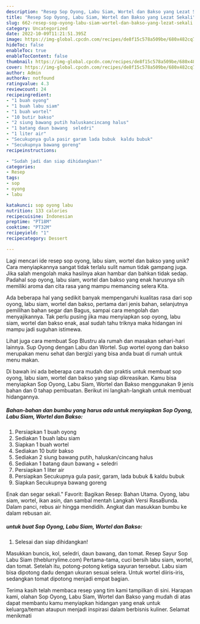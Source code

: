 ```yaml
---
description: "Resep Sop Oyong, Labu Siam, Wortel dan Bakso yang Lezat Sekali"
title: "Resep Sop Oyong, Labu Siam, Wortel dan Bakso yang Lezat Sekali"
slug: 662-resep-sop-oyong-labu-siam-wortel-dan-bakso-yang-lezat-sekali
category: Uncategorized
date: 2022-10-09T11:21:51.395Z
image: https://img-global.cpcdn.com/recipes/de8f15c578a509be/680x482cq70/sop-oyong-labu-siam-wortel-dan-bakso-foto-resep-utama.jpg
hideToc: false
enableToc: true
enableTocContent: false
thumbnail: https://img-global.cpcdn.com/recipes/de8f15c578a509be/680x482cq70/sop-oyong-labu-siam-wortel-dan-bakso-foto-resep-utama.jpg
cover: https://img-global.cpcdn.com/recipes/de8f15c578a509be/680x482cq70/sop-oyong-labu-siam-wortel-dan-bakso-foto-resep-utama.jpg
author: Admin
authorAv: notfound
ratingvalue: 4.3
reviewcount: 24
recipeingredient:
- "1 buah oyong"
- "1 buah labu siam"
- "1 buah wortel"
- "10 butir bakso"
- "2 siung bawang putih haluskancincang halus"
- "1 batang daun bawang  seledri"
- "1 liter air"
- "Secukupnya gula pasir garam lada bubuk  kaldu bubuk"
- "Secukupnya bawang goreng"
recipeinstructions:

- "Sudah jadi dan siap dihidangkan!"
categories:
- Resep
tags:
- sop
- oyong
- labu

katakunci: sop oyong labu 
nutrition: 133 calories
recipecuisine: Indonesian
preptime: "PT18M"
cooktime: "PT32M"
recipeyield: "1"
recipecategory: Dessert

---
```





Lagi mencari ide resep sop oyong, labu siam, wortel dan bakso yang unik? Cara menyiapkannya sangat tidak terlalu sulit namun tidak gampang juga. Jika salah mengolah maka hasilnya akan hambar dan bahkan tidak sedap. Padahal sop oyong, labu siam, wortel dan bakso yang enak harusnya sih memiliki aroma dan cita rasa yang mampu memancing selera Kita.





Ada beberapa hal yang sedikit banyak mempengaruhi kualitas rasa dari sop oyong, labu siam, wortel dan bakso, pertama dari jenis bahan, selanjutnya pemilihan bahan segar dan Bagus, sampai cara mengolah dan menyajikannya. Tak perlu pusing jika mau menyiapkan sop oyong, labu siam, wortel dan bakso enak,      asal sudah tahu triknya maka hidangan ini mampu jadi suguhan istimewa.














Lihat juga cara membuat Sop Blustru ala rumah dan masakan sehari-hari lainnya. Sup Oyong dengan Labu dan Wortel. Sup wortel oyong dan bakso merupakan menu sehat dan bergizi yang bisa anda buat di rumah untuk menu makan.






Di bawah ini ada beberapa cara mudah dan praktis untuk membuat sop oyong, labu siam, wortel dan bakso yang siap dikreasikan. Kamu bisa menyiapkan Sop Oyong, Labu Siam, Wortel dan Bakso menggunakan 9 jenis bahan dan 0 tahap pembuatan. Berikut ini langkah-langkah untuk membuat hidangannya.

<!--inarticleads1-->

##### Bahan-bahan dan bumbu yang harus ada untuk menyiapkan Sop Oyong, Labu Siam, Wortel dan Bakso:

1. Persiapkan 1 buah oyong
1. Sediakan 1 buah labu siam
1. Siapkan 1 buah wortel
1. Sediakan 10 butir bakso
1. Sediakan 2 siung bawang putih, haluskan/cincang halus
1. Sediakan 1 batang daun bawang + seledri
1. Persiapkan 1 liter air
1. Persiapkan Secukupnya gula pasir, garam, lada bubuk &amp; kaldu bubuk
1. Siapkan Secukupnya bawang goreng


Enak dan segar sekali.&#34; Favorit: Bagikan Resep: Bahan Utama. Oyong, labu siam, wortel, ikan asin, dan sambal mentah Langkah Versi RasaBunda. Dalam panci, rebus air hingga mendidih. Angkat dan masukkan bumbu ke dalam rebusan air. 

<!--inarticleads2-->

#####  untuk buat Sop Oyong, Labu Siam, Wortel dan Bakso:


1. Selesai dan siap dihidangkan!

Masukkan buncis, kol, seledri, daun bawang, dan tomat. Resep Sayur Sop Labu Siam (theblurrylime.com) Pertama-tama, cuci bersih labu siam, wortel, dan tomat. Setelah itu, potong-potong ketiga sayuran tersebut. Labu siam bisa dipotong dadu dengan ukuran sesuai selera. Untuk wortel diiris-iris, sedangkan tomat dipotong menjadi empat bagian. 

Terima kasih telah membaca resep yang tim kami tampilkan di sini. Harapan kami, olahan Sop Oyong, Labu Siam, Wortel dan Bakso yang mudah di atas dapat membantu kamu menyiapkan hidangan yang enak untuk keluarga/teman ataupun menjadi inspirasi dalam berbisnis kuliner. Selamat menikmati
